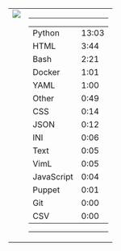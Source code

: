 
<table><tr>
<td valign="top">
  <img src="https://wakatime.com/share/@Aperture/0cd21d5d-ac4f-458d-9c71-d06f479c1297.png" />
</td>

<td valign="top">
  <hr>
  <table>
    <tr><td>Python</td><td>13:03</td></tr><tr><td>HTML</td><td>3:44</td></tr><tr><td>Bash</td><td>2:21</td></tr><tr><td>Docker</td><td>1:01</td></tr><tr><td>YAML</td><td>1:00</td></tr><tr><td>Other</td><td>0:49</td></tr><tr><td>CSS</td><td>0:14</td></tr><tr><td>JSON</td><td>0:12</td></tr><tr><td>INI</td><td>0:06</td></tr><tr><td>Text</td><td>0:05</td></tr><tr><td>VimL</td><td>0:05</td></tr><tr><td>JavaScript</td><td>0:04</td></tr><tr><td>Puppet</td><td>0:01</td></tr><tr><td>Git</td><td>0:00</td></tr><tr><td>CSV</td><td>0:00</td></tr>
  </table>
  <hr>
</td>
</tr></table>

